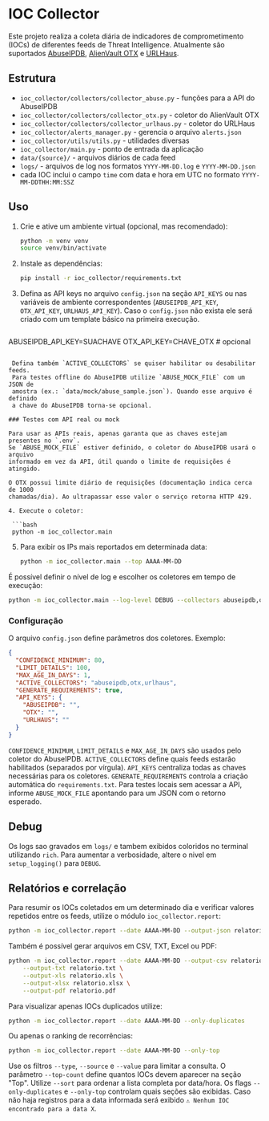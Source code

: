 # IOC Collector

Este projeto realiza a coleta diária de indicadores de comprometimento (IOCs) de diferentes feeds de Threat Intelligence. Atualmente são suportados [AbuseIPDB](https://www.abuseipdb.com/), [AlienVault OTX](https://otx.alienvault.com/) e [URLHaus](https://urlhaus.abuse.ch/).

## Estrutura

- `ioc_collector/collectors/collector_abuse.py` - funções para a API do AbuseIPDB
- `ioc_collector/collectors/collector_otx.py` - coletor do AlienVault OTX
- `ioc_collector/collectors/collector_urlhaus.py` - coletor do URLHaus
- `ioc_collector/alerts_manager.py` - gerencia o arquivo `alerts.json`
- `ioc_collector/utils/utils.py` - utilidades diversas
- `ioc_collector/main.py` - ponto de entrada da aplicação
- `data/{source}/` - arquivos diários de cada feed
- `logs/` - arquivos de log nos formatos `YYYY-MM-DD.log` e `YYYY-MM-DD.json`
- cada IOC inclui o campo `time` com data e hora em UTC no formato
  `YYYY-MM-DDTHH:MM:SSZ`

## Uso

1. Crie e ative um ambiente virtual (opcional, mas recomendado):

   ```bash
   python -m venv venv
   source venv/bin/activate
   ```

2. Instale as dependências:

   ```bash
   pip install -r ioc_collector/requirements.txt
   ```

3. Defina as API keys no arquivo `config.json` na seção `API_KEYS` ou nas
   variáveis de ambiente correspondentes (`ABUSEIPDB_API_KEY`, `OTX_API_KEY`,
   `URLHAUS_API_KEY`). Caso o `config.json` não exista ele será criado com um
   template básico na primeira execução.

   ```bash
 ABUSEIPDB_API_KEY=SUACHAVE
  OTX_API_KEY=CHAVE_OTX  # opcional
  ```

   Defina também `ACTIVE_COLLECTORS` se quiser habilitar ou desabilitar feeds.
   Para testes offline do AbuseIPDB utilize `ABUSE_MOCK_FILE` com um JSON de
   amostra (ex.: `data/mock/abuse_sample.json`). Quando esse arquivo é definido
   a chave do AbuseIPDB torna-se opcional.

### Testes com API real ou mock

Para usar as APIs reais, apenas garanta que as chaves estejam presentes no `.env`.
Se `ABUSE_MOCK_FILE` estiver definido, o coletor do AbuseIPDB usará o arquivo
informado em vez da API, útil quando o limite de requisições é atingido.

O OTX possui limite diário de requisições (documentação indica cerca de 1000
chamadas/dia). Ao ultrapassar esse valor o serviço retorna HTTP 429.

4. Execute o coletor:

   ```bash
   python -m ioc_collector.main
   ```

5. Para exibir os IPs mais reportados em determinada data:

   ```bash
   python -m ioc_collector.main --top AAAA-MM-DD
   ```

É possível definir o nível de log e escolher os coletores em tempo de execução:

```bash
python -m ioc_collector.main --log-level DEBUG --collectors abuseipdb,otx
```

### Configuração

O arquivo `config.json` define parâmetros dos coletores. Exemplo:

```json
{
  "CONFIDENCE_MINIMUM": 80,
  "LIMIT_DETAILS": 100,
  "MAX_AGE_IN_DAYS": 1,
  "ACTIVE_COLLECTORS": "abuseipdb,otx,urlhaus",
  "GENERATE_REQUIREMENTS": true,
  "API_KEYS": {
    "ABUSEIPDB": "",
    "OTX": "",
    "URLHAUS": ""
  }
}
```

`CONFIDENCE_MINIMUM`, `LIMIT_DETAILS` e `MAX_AGE_IN_DAYS` são usados pelo coletor do AbuseIPDB. `ACTIVE_COLLECTORS` define quais feeds estarão habilitados (separados por vírgula). `API_KEYS` centraliza todas as chaves necessárias para os coletores. `GENERATE_REQUIREMENTS` controla a criação automática do `requirements.txt`.
Para testes locais sem acessar a API, informe `ABUSE_MOCK_FILE` apontando para um JSON com o retorno esperado.

## Debug

Os logs sao gravados em `logs/` e tambem exibidos coloridos no terminal utilizando `rich`. Para aumentar a verbosidade, altere o nivel em `setup_logging()` para `DEBUG`.

## Relatórios e correlação

Para resumir os IOCs coletados em um determinado dia e verificar valores
repetidos entre os feeds, utilize o módulo `ioc_collector.report`:

```bash
python -m ioc_collector.report --date AAAA-MM-DD --output-json relatorio.json
```

Também é possível gerar arquivos em CSV, TXT, Excel ou PDF:

```bash
python -m ioc_collector.report --date AAAA-MM-DD --output-csv relatorio.csv \
    --output-txt relatorio.txt \
    --output-xls relatorio.xls \
    --output-xlsx relatorio.xlsx \
    --output-pdf relatorio.pdf
```

Para visualizar apenas IOCs duplicados utilize:

```bash
python -m ioc_collector.report --date AAAA-MM-DD --only-duplicates
```

Ou apenas o ranking de recorrências:

```bash
python -m ioc_collector.report --date AAAA-MM-DD --only-top
```

Use os filtros `--type`, `--source` e `--value` para limitar a consulta. O
parâmetro `--top-count` define quantos IOCs devem aparecer na seção "Top". Utilize
`--sort` para ordenar a lista completa por data/hora. Os flags `--only-duplicates`
e `--only-top` controlam quais seções são exibidas. Caso não haja registros para a
data informada será exibido `⚠️ Nenhum IOC encontrado para a data X`.

